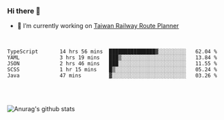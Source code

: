 ### Hi there 👋

- 🔭 I’m currently working on [Taiwan Railway Route Planner](https://github.com/Taiwan-Railway-Route-Planner)

<br/>

<!--START_SECTION:waka-->

```text
TypeScript       14 hrs 56 mins  ███████████████▓░░░░░░░░░   62.04 %
YAML             3 hrs 19 mins   ███▒░░░░░░░░░░░░░░░░░░░░░   13.84 %
JSON             2 hrs 46 mins   ███░░░░░░░░░░░░░░░░░░░░░░   11.55 %
SCSS             1 hr 15 mins    █▒░░░░░░░░░░░░░░░░░░░░░░░   05.24 %
Java             47 mins         ▓░░░░░░░░░░░░░░░░░░░░░░░░   03.26 %
```

<!--END_SECTION:waka-->

<br/>
<br/>

![Anurag's github stats](https://github-readme-stats.vercel.app/api?username=DepickereSven&show_icons=true&theme=tokyonight)



<!--
**DepickereSven/DepickereSven** is a ✨ _special_ ✨ repository because its `README.md` (this file) appears on your GitHub profile.

Here are some ideas to get you started:

- 🔭 I’m currently working on ...
- 🌱 I’m currently learning ...
- 👯 I’m looking to collaborate on ...
- 🤔 I’m looking for help with ...
- 💬 Ask me about ...
- 📫 How to reach me: ...
- 😄 Pronouns: ...
- ⚡ Fun fact: ...
-->
